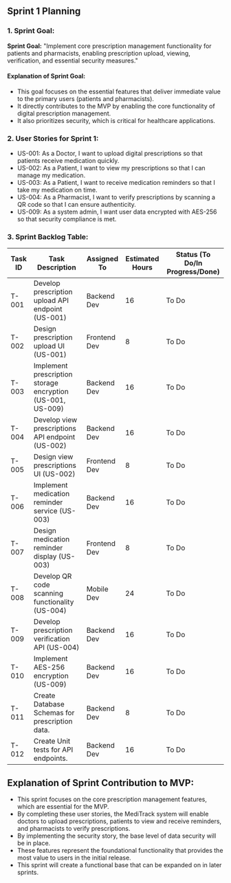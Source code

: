 ## **Sprint 1 Planning**

### **1. Sprint Goal:**

**Sprint Goal:** "Implement core prescription management functionality for patients and pharmacists, enabling prescription upload, viewing, verification, and essential security measures."

#### Explanation of Sprint Goal:

- This goal focuses on the essential features that deliver immediate value to the primary users (patients and pharmacists).
- It directly contributes to the MVP by enabling the core functionality of digital prescription management.
- It also prioritizes security, which is critical for healthcare applications.

### **2. User Stories for Sprint 1:**

- US-001: As a Doctor, I want to upload digital prescriptions so that patients receive medication quickly.
- US-002: As a Patient, I want to view my prescriptions so that I can manage my medication.
- US-003: As a Patient, I want to receive medication reminders so that I take my medication on time.
- US-004: As a Pharmacist, I want to verify prescriptions by scanning a QR code so that I can ensure authenticity.
- US-009: As a system admin, I want user data encrypted with AES-256 so that security compliance is met.

### **3. Sprint Backlog Table:**

| Task ID | Task Description                                 | Assigned To | Estimated Hours | Status (To Do/In Progress/Done) |
|---------|--------------------------------------------------|-------------|-----------------|---------------------------------|
| T-001   | Develop prescription upload API endpoint (US-001) | Backend Dev | 16              | To Do                           |
| T-002   | Design prescription upload UI (US-001)           | Frontend Dev| 8               | To Do                           |
| T-003   | Implement prescription storage encryption (US-001, US-009) | Backend Dev | 16 | To Do |
| T-004   | Develop view prescriptions API endpoint (US-002) | Backend Dev | 16              | To Do                           |
| T-005   | Design view prescriptions UI (US-002)           | Frontend Dev| 8               | To Do                           |
| T-006   | Implement medication reminder service (US-003)    | Backend Dev | 16              | To Do                           |
| T-007   | Design medication reminder display (US-003)      | Frontend Dev| 8               | To Do                           |
| T-008   | Develop QR code scanning functionality (US-004)  | Mobile Dev  | 24              | To Do                           |
| T-009   | Develop prescription verification API (US-004) | Backend Dev | 16 | To Do |
| T-010 | Implement AES-256 encryption (US-009) | Backend Dev | 16 | To Do |
| T-011 | Create Database Schemas for prescription data. | Backend Dev | 8 | To Do |
| T-012 | Create Unit tests for API endpoints. | Backend Dev | 16 | To Do |

## **Explanation of Sprint Contribution to MVP:**

- This sprint focuses on the core prescription management features, which are essential for the MVP.
- By completing these user stories, the MediTrack system will enable doctors to upload prescriptions, patients to view and receive reminders, and pharmacists to verify prescriptions.
- By implementing the security story, the base level of data security will be in place.
- These features represent the foundational functionality that provides the most value to users in the initial release.
- This sprint will create a functional base that can be expanded on in later sprints.

